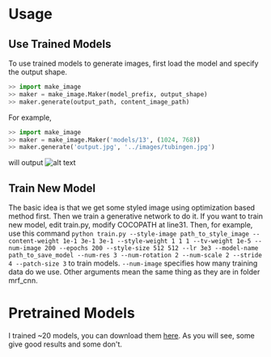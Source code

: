 # Usage 

## Use Trained Models
To use trained models to generate images, first load the model and specify the output shape.
```python
>> import make_image
>> maker = make_image.Maker(model_prefix, output_shape)
>> maker.generate(output_path, content_image_path)
```

For example,
```python
>> import make_image
>> maker = make_image.Maker('models/13', (1024, 768))
>> maker.generate('output.jpg', '../images/tubingen.jpg')
```
will output 
![alt text](https://github.com/zhaw/neural_style/blob/master/images/fastmrf13.jpg)


## Train New Model
The basic idea is that we get some styled image using optimization based method first. Then we train a generative network to do it.
If you want to train new model, edit train.py, modify COCOPATH at line31. Then, for example, use this command ```python train.py --style-image path_to_style_image --content-weight 1e-1 3e-1 3e-1 --style-weight 1 1 1 --tv-weight 1e-5 --num-image 200 --epochs 200 --style-size 512 512 --lr 3e3 --model-name path_to_save_model --num-res 3 --num-rotation 2 --num-scale 2 --stride 4 --patch-size 3``` to train models.
```--num-image``` specifies how many training data do we use. Other arguments mean the same thing as they are in folder mrf_cnn.


# Pretrained Models
I trained ~20 models, you can download them [here](https://pan.baidu.com/s/1skMHqYp). As you will see, some give good results and some don't.

